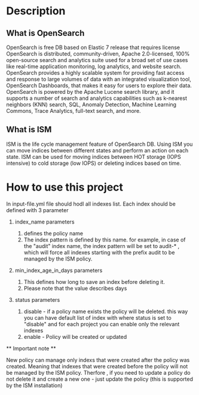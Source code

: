 # Description #

## What is OpenSearch ##

OpenSearch is free DB based on Elastic 7 release that requires license
OpenSearch is distributed, community-driven, Apache 2.0-licensed, 100% open-source search and analytics suite used for a broad set of use cases 
like real-time application monitoring, log analytics, and website search. OpenSearch provides a highly scalable system for providing fast access and response 
to large volumes of data with an integrated visualization tool, OpenSearch Dashboards, that makes it easy for users to explore their data. 
OpenSearch is powered by the Apache Lucene search library, and it supports a number of search and analytics capabilities such as k-nearest neighbors (KNN) search, 
SQL, Anomaly Detection, Machine Learning Commons, Trace Analytics, full-text search, and more.

## What is ISM ##

ISM is the life cycle management feature of OpenSearch DB.
Using ISM you can move indices between different states and perform an action on each state.
ISM can be used for moving indices between HOT storage (IOPS intensive) to cold storage (low IOPS) or deleting indices based on time.

    
# How to use this project # 

In input-file.yml file should hodl all indexes list. Each index should be defined with 3 parameter 


1. index_name parameters 
    1. defines the policy name 
    2. The index pattern is defined by this name.  for example, in case of the "audit" index name, the index pattern will be set to audit-* , which will force all indexes starting with the prefix audit to be managed by the ISM policy.
2. min_index_age_in_days parameters 
    1. This defines how long to save an index before deleting it.
    2. Please note that the value describes days
  
3. status parameters 
    1. disable - if a policy name exists the policy will be deleted. this way you can have default list of index with where status is set to "disable" and for each             project you can enable only the relevant indexes
    2. enable - Policy will be created or updated 

 ** Important note **

New policy can manage only indexs that were created after the policy was created. Meaning that indexes that were created before the policy will not be managed by the ISM policy.  Therfore , if you need to update a policy do not delete it and create a new one - just update the policy (this is supported by the ISM installation)


